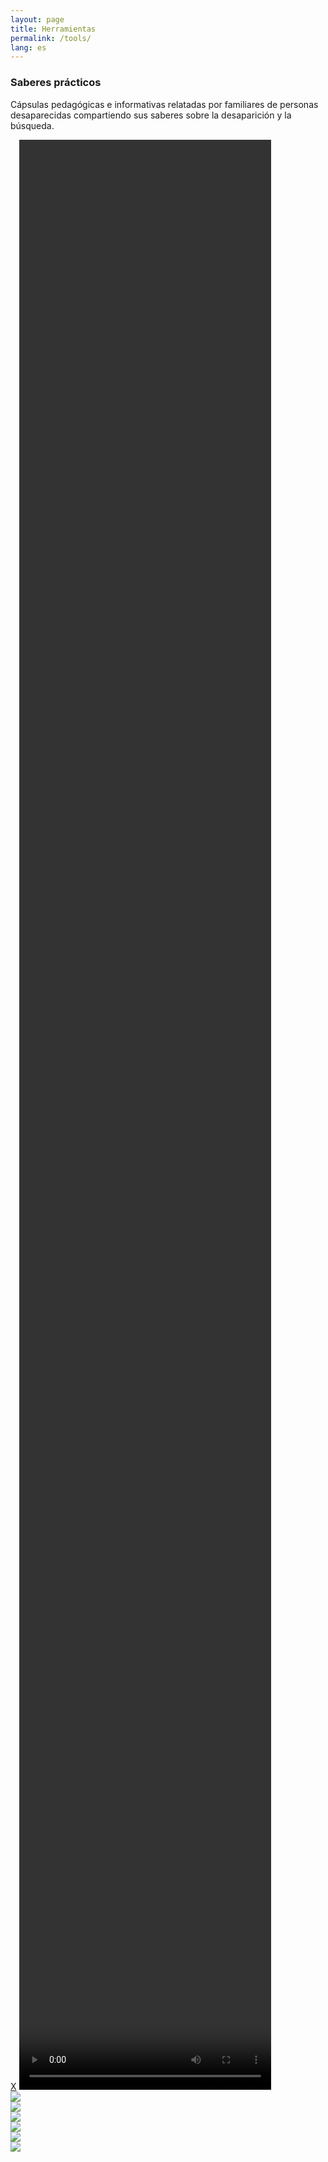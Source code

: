 ```yaml
---
layout: page
title: Herramientas
permalink: /tools/
lang: es
---
```


<h3>Saberes prácticos</h3>

<div class="directorio">
<p class="intro">Cápsulas pedagógicas e informativas relatadas por familiares de personas desaparecidas compartiendo sus saberes sobre la desaparición y la búsqueda.</p>
</div>


<div class="overlay">
  <a class="cancel" href="#">X</a>
  <video controls id="vi" height="80%" width="80%" preload="metadata"></video>
</div>





<div class="row">
  <div class="column">
    <div class="placeholder_video">
    <a href="#" class="button" im="https://assets.frame.io/image/9afa0d82-53d0-425f-a53a-da233823d3ae/image_full_1933.jpg?x-amz-meta-resource_id=9afa0d82-53d0-425f-a53a-da233823d3ae&amp;x-amz-meta-resource_type=asset&amp;x-amz-meta-request_id=FydYBNYPJnPO8igcngsB&amp;x-amz-meta-project_id=7002ba0e-e4b4-4401-8403-c6746af8abbc&amp;Expires=1668485364&amp;Signature=akyDG80aZu~PuZYRpFAJLWGvlej3BiuglqxP84zv4c5EvaKBpOk09M0u-JHhtyfsG6BFWygkJYsyJduiF60nSfGu9aUGn0boHowu70UuX9C1R6vhVCc2vNrRX4wH-X3COrP6aK5JkJfM~9ZWD~2Jtu8vSpAUp8hyRs5VaMP5LMy1arcLGxqj4FLVIVKlAkY8JUAjkkr30P46cOXVHZ18ieLBOvrhNElb13cQLTMkJX6lnXVgte1vByekX8Lk6NBbDy2pwI~sarHJjSUt10CBnm01TnmqFLC0l66LoUZKN5l-pmdx9SMPs0p9g3qcjKFNprxBKwSMifULlWBN9XZOTA__&amp;Key-Pair-Id=K1XW5DOJMY1ET9" vid="https://assets.frame.io/encode/9afa0d82-53d0-425f-a53a-da233823d3ae/h264_1080_best.mp4?x-amz-meta-resource_id=9afa0d82-53d0-425f-a53a-da233823d3ae&amp;x-amz-meta-resource_type=asset&amp;x-amz-meta-request_id=FydYBNYPJnPO8igcngsB&amp;x-amz-meta-project_id=7002ba0e-e4b4-4401-8403-c6746af8abbc&amp;Expires=1668485364&amp;Signature=aEQGEKn93Kd7ENiu7oe14y5a4usK-~TqyzFYcvhmRZxFimSTCMtAbRE3eoqP7eyZXgXnlLBQSkKLN7XszTGi21MXc2EZWSI9kPHCWSTVLu1VFAZNyHDbV8gQtoBxQqMCEUlBpMO8few8MahE47UtXz58Y-0o7xzP1~t5n~SnOlr7rHRLzYGl1KmDficB5om48UWp4euoH1ry61LcftmRvq9-pd0mx4Xb5UWGlCg1oMcCzhm5UzgSDt8YnrCQUwDjgoVkuCx3bv9ZaV0M0j6xMjf3LtfZe-ouZ8Nvxv7lTqvNZ9mRpGCpLidKKd78lQLl1xVIds8UXjFPayjWVfke9A__&amp;Key-Pair-Id=K1XW5DOJMY1ET9">
    <img src="https://assets.frame.io/image/9afa0d82-53d0-425f-a53a-da233823d3ae/image_full_1933.jpg?x-amz-meta-resource_id=9afa0d82-53d0-425f-a53a-da233823d3ae&amp;x-amz-meta-resource_type=asset&amp;x-amz-meta-request_id=FydYBNYPJnPO8igcngsB&amp;x-amz-meta-project_id=7002ba0e-e4b4-4401-8403-c6746af8abbc&amp;Expires=1668485364&amp;Signature=akyDG80aZu~PuZYRpFAJLWGvlej3BiuglqxP84zv4c5EvaKBpOk09M0u-JHhtyfsG6BFWygkJYsyJduiF60nSfGu9aUGn0boHowu70UuX9C1R6vhVCc2vNrRX4wH-X3COrP6aK5JkJfM~9ZWD~2Jtu8vSpAUp8hyRs5VaMP5LMy1arcLGxqj4FLVIVKlAkY8JUAjkkr30P46cOXVHZ18ieLBOvrhNElb13cQLTMkJX6lnXVgte1vByekX8Lk6NBbDy2pwI~sarHJjSUt10CBnm01TnmqFLC0l66LoUZKN5l-pmdx9SMPs0p9g3qcjKFNprxBKwSMifULlWBN9XZOTA__&amp;Key-Pair-Id=K1XW5DOJMY1ET9"/>
    </a>
    </div>
    <!--
    <p><a href="#" class="button" im="" vid="https://assets.frame.io/encode/9afa0d82-53d0-425f-a53a-da233823d3ae/h264_1080_best.mp4?x-amz-meta-resource_id=9afa0d82-53d0-425f-a53a-da233823d3ae&amp;x-amz-meta-resource_type=asset&amp;x-amz-meta-request_id=FydYBNYPJnPO8igcngsB&amp;x-amz-meta-project_id=7002ba0e-e4b4-4401-8403-c6746af8abbc&amp;Expires=1668485364&amp;Signature=aEQGEKn93Kd7ENiu7oe14y5a4usK-~TqyzFYcvhmRZxFimSTCMtAbRE3eoqP7eyZXgXnlLBQSkKLN7XszTGi21MXc2EZWSI9kPHCWSTVLu1VFAZNyHDbV8gQtoBxQqMCEUlBpMO8few8MahE47UtXz58Y-0o7xzP1~t5n~SnOlr7rHRLzYGl1KmDficB5om48UWp4euoH1ry61LcftmRvq9-pd0mx4Xb5UWGlCg1oMcCzhm5UzgSDt8YnrCQUwDjgoVkuCx3bv9ZaV0M0j6xMjf3LtfZe-ouZ8Nvxv7lTqvNZ9mRpGCpLidKKd78lQLl1xVIds8UXjFPayjWVfke9A__&amp;Key-Pair-Id=K1XW5DOJMY1ET9">Primeros pasos de búsqueda</a></p>-->

  </div>










  <div class="column">
    <div class="placeholder_video">
    <a href="#" class="button" im="https://assets.frame.io/image/4c2535b7-7481-41fc-8874-282ca0d2dad6/image_full_2468.jpg?x-amz-meta-resource_id=4c2535b7-7481-41fc-8874-282ca0d2dad6&amp;x-amz-meta-resource_type=asset&amp;x-amz-meta-request_id=FydYBNYPJnPO8igcngsB&amp;x-amz-meta-project_id=7002ba0e-e4b4-4401-8403-c6746af8abbc&amp;Expires=1668485364&amp;Signature=mDworeU6900OrkypeMXMo35xVcWVfADux--98jMLBb6XaIkuWbeZqF6ueGMkGYOTJVEnXtYfBTqRWA0SDnmWELaaYuZUqlz4enlVeJbpW40LKK~jH6wVYR8YfzoW0YNWcGdoPD0G27JePPpq0FxgGXpu-U6onxpOUOP~QlzbA8nKDG8ZNRy7qhNH5WhxbVP8LlmAMrgE1B6p4nEUznAowm9OvErcOBRCK15RO73mu-L7g3JS5VN-eXl0anO7uhiDt6RfJsh4r-pYs-Vg0l5n-rY8fdAcEXPOCwdT7PP9OccoM0v1tN9hBq0xoLXzf3h57zMrxBLoFy4bV0bykencDQ__&amp;Key-Pair-Id=K1XW5DOJMY1ET9" vid="https://assets.frame.io/encode/4c2535b7-7481-41fc-8874-282ca0d2dad6/h264_1080_best.mp4?x-amz-meta-resource_id=4c2535b7-7481-41fc-8874-282ca0d2dad6&amp;x-amz-meta-resource_type=asset&amp;x-amz-meta-request_id=FydYBNYPJnPO8igcngsB&amp;x-amz-meta-project_id=7002ba0e-e4b4-4401-8403-c6746af8abbc&amp;Expires=1668485364&amp;Signature=YXzRHR9QimXGmH-lKdYWx25LS~u23hzO-7IjMmdAb1on3gRkw2aBpYG7j9CM9JFKwNFYMjMEMga9xBJJOHZhl7xQpW2vPo1dmm~A-x7EXRM~Qsw-CfphQazhYPWXnJYx6Vn3ijFgyNh7yPPiwSUclKuwm8-nNTMQbvo0flBxc9Mkcd8N-wSF69MAhAn80Einj96bk7y3ubtcDGYa2wDqzBfvzx0~3gPURPExa6PxhEtQ3bjfetoRHZXsKJofyBKVTWUpk57oQpkIVi6~RP3blles1GBbArCnU0x33Qm4nueLv973iG0Ws0nMKFcemAZBY7EdQdLrE7zXR7ymk5~ZWw__&amp;Key-Pair-Id=K1XW5DOJMY1ET9">
    <img src="https://assets.frame.io/image/4c2535b7-7481-41fc-8874-282ca0d2dad6/image_full_2468.jpg?x-amz-meta-resource_id=4c2535b7-7481-41fc-8874-282ca0d2dad6&amp;x-amz-meta-resource_type=asset&amp;x-amz-meta-request_id=FydYBNYPJnPO8igcngsB&amp;x-amz-meta-project_id=7002ba0e-e4b4-4401-8403-c6746af8abbc&amp;Expires=1668485364&amp;Signature=mDworeU6900OrkypeMXMo35xVcWVfADux--98jMLBb6XaIkuWbeZqF6ueGMkGYOTJVEnXtYfBTqRWA0SDnmWELaaYuZUqlz4enlVeJbpW40LKK~jH6wVYR8YfzoW0YNWcGdoPD0G27JePPpq0FxgGXpu-U6onxpOUOP~QlzbA8nKDG8ZNRy7qhNH5WhxbVP8LlmAMrgE1B6p4nEUznAowm9OvErcOBRCK15RO73mu-L7g3JS5VN-eXl0anO7uhiDt6RfJsh4r-pYs-Vg0l5n-rY8fdAcEXPOCwdT7PP9OccoM0v1tN9hBq0xoLXzf3h57zMrxBLoFy4bV0bykencDQ__&amp;Key-Pair-Id=K1XW5DOJMY1ET9" />
    </a>
    </div>
    <!--
    <p><a href="#" class="button" im="https://assets.frame.io/image/4c2535b7-7481-41fc-8874-282ca0d2dad6/image_full_2468.jpg?x-amz-meta-resource_id=4c2535b7-7481-41fc-8874-282ca0d2dad6&amp;x-amz-meta-resource_type=asset&amp;x-amz-meta-request_id=FydYBNYPJnPO8igcngsB&amp;x-amz-meta-project_id=7002ba0e-e4b4-4401-8403-c6746af8abbc&amp;Expires=1668485364&amp;Signature=mDworeU6900OrkypeMXMo35xVcWVfADux--98jMLBb6XaIkuWbeZqF6ueGMkGYOTJVEnXtYfBTqRWA0SDnmWELaaYuZUqlz4enlVeJbpW40LKK~jH6wVYR8YfzoW0YNWcGdoPD0G27JePPpq0FxgGXpu-U6onxpOUOP~QlzbA8nKDG8ZNRy7qhNH5WhxbVP8LlmAMrgE1B6p4nEUznAowm9OvErcOBRCK15RO73mu-L7g3JS5VN-eXl0anO7uhiDt6RfJsh4r-pYs-Vg0l5n-rY8fdAcEXPOCwdT7PP9OccoM0v1tN9hBq0xoLXzf3h57zMrxBLoFy4bV0bykencDQ__&amp;Key-Pair-Id=K1XW5DOJMY1ET9" vid="https://assets.frame.io/encode/4c2535b7-7481-41fc-8874-282ca0d2dad6/h264_1080_best.mp4?x-amz-meta-resource_id=4c2535b7-7481-41fc-8874-282ca0d2dad6&amp;x-amz-meta-resource_type=asset&amp;x-amz-meta-request_id=FydYBNYPJnPO8igcngsB&amp;x-amz-meta-project_id=7002ba0e-e4b4-4401-8403-c6746af8abbc&amp;Expires=1668485364&amp;Signature=YXzRHR9QimXGmH-lKdYWx25LS~u23hzO-7IjMmdAb1on3gRkw2aBpYG7j9CM9JFKwNFYMjMEMga9xBJJOHZhl7xQpW2vPo1dmm~A-x7EXRM~Qsw-CfphQazhYPWXnJYx6Vn3ijFgyNh7yPPiwSUclKuwm8-nNTMQbvo0flBxc9Mkcd8N-wSF69MAhAn80Einj96bk7y3ubtcDGYa2wDqzBfvzx0~3gPURPExa6PxhEtQ3bjfetoRHZXsKJofyBKVTWUpk57oQpkIVi6~RP3blles1GBbArCnU0x33Qm4nueLv973iG0Ws0nMKFcemAZBY7EdQdLrE7zXR7ymk5~ZWw__&amp;Key-Pair-Id=K1XW5DOJMY1ET9">Búsqueda en Colectivo</a></p>
    -->
  </div>






  <div class="column">
    <div class="placeholder_video">
    <a href="#" class="button" im="https://assets.frame.io/image/ce42117a-68c1-46af-a963-361918164dfc/image_full_2575.jpg?x-amz-meta-resource_id=ce42117a-68c1-46af-a963-361918164dfc&amp;x-amz-meta-resource_type=asset&amp;x-amz-meta-request_id=FydYBNYPJnPO8igcngsB&amp;x-amz-meta-project_id=7002ba0e-e4b4-4401-8403-c6746af8abbc&amp;Expires=1668485364&amp;Signature=OprdaqoRpaCCtChhNk9r04SeQEPnhxQG7gKmK6Rt3crjC53~AEbOPZ0nZdQwYKcK5cNxJcyhHeHt7yDQ~lfORoXZO10s3LUSV-XoYk83S3foK3PHPeXUrkaV8DZW3TAAj02~uo4n3e9X3Usau4esXmpQUy03feSmBjnPiLvjWDzH-aPM9DL4wa98PuEkmhCsW~wq2NiIpDDEwYs-Q2BKfyB4hdY3l5XSs8EpSYIsItFwX0ZcOPgcwUIR3gDSBp4TX3Tc-WoTYWB2Fpn6Vl6DADuiESrNHw0Vzzo2XYQWCff-Ce0ufBMOchJnbqtVkTgtzKttUceaxB-rFdbZxBlXyw__&amp;Key-Pair-Id=K1XW5DOJMY1ET9" vid="https://assets.frame.io/encode/ce42117a-68c1-46af-a963-361918164dfc/h264_1080_best.mp4?x-amz-meta-resource_id=ce42117a-68c1-46af-a963-361918164dfc&amp;x-amz-meta-resource_type=asset&amp;x-amz-meta-request_id=FydYBNYPJnPO8igcngsB&amp;x-amz-meta-project_id=7002ba0e-e4b4-4401-8403-c6746af8abbc&amp;Expires=1668485364&amp;Signature=O0rAg2YUSZ1VVFCIvk~3C1HNoH25icyToYOoC2jlfnOnMmoNHJ8Z5m7Tw3cq3r7nqea5vj2zCBt8Erl8KTSw3E6r0jfKyqoAQEMgLt~VDQQAtn4Q-uojmVrweaQAec-ZZBen24FXiIpT70tQhxJAQo3aW3N4w6BKeGuXWkfDVa2DMqtp8Lld3u3wBHPBx382-BamPh22m9zM8GTSQ-1OAHXrzPdX7S2SBVcKYZeIx3QiPD9R6bUvs9gBFSARQw0XkVezGq07cVcDsr9YBnCGxhS7o4u9jHiXRaBllfFoMSjQwdvMaH~HgmCR-hd6ENXru2tF-mQOajqQa33J0UmNPg__&amp;Key-Pair-Id=K1XW5DOJMY1ET9">
    <img src="https://assets.frame.io/image/ce42117a-68c1-46af-a963-361918164dfc/image_full_2575.jpg?x-amz-meta-resource_id=ce42117a-68c1-46af-a963-361918164dfc&amp;x-amz-meta-resource_type=asset&amp;x-amz-meta-request_id=FydYBNYPJnPO8igcngsB&amp;x-amz-meta-project_id=7002ba0e-e4b4-4401-8403-c6746af8abbc&amp;Expires=1668485364&amp;Signature=OprdaqoRpaCCtChhNk9r04SeQEPnhxQG7gKmK6Rt3crjC53~AEbOPZ0nZdQwYKcK5cNxJcyhHeHt7yDQ~lfORoXZO10s3LUSV-XoYk83S3foK3PHPeXUrkaV8DZW3TAAj02~uo4n3e9X3Usau4esXmpQUy03feSmBjnPiLvjWDzH-aPM9DL4wa98PuEkmhCsW~wq2NiIpDDEwYs-Q2BKfyB4hdY3l5XSs8EpSYIsItFwX0ZcOPgcwUIR3gDSBp4TX3Tc-WoTYWB2Fpn6Vl6DADuiESrNHw0Vzzo2XYQWCff-Ce0ufBMOchJnbqtVkTgtzKttUceaxB-rFdbZxBlXyw__&amp;Key-Pair-Id=K1XW5DOJMY1ET9"/>
    </a>
    </div>
    <!--
    <p><a href="#" class="button" im="" vid="https://assets.frame.io/encode/ce42117a-68c1-46af-a963-361918164dfc/h264_1080_best.mp4?x-amz-meta-resource_id=ce42117a-68c1-46af-a963-361918164dfc&amp;x-amz-meta-resource_type=asset&amp;x-amz-meta-request_id=FydYBNYPJnPO8igcngsB&amp;x-amz-meta-project_id=7002ba0e-e4b4-4401-8403-c6746af8abbc&amp;Expires=1668485364&amp;Signature=O0rAg2YUSZ1VVFCIvk~3C1HNoH25icyToYOoC2jlfnOnMmoNHJ8Z5m7Tw3cq3r7nqea5vj2zCBt8Erl8KTSw3E6r0jfKyqoAQEMgLt~VDQQAtn4Q-uojmVrweaQAec-ZZBen24FXiIpT70tQhxJAQo3aW3N4w6BKeGuXWkfDVa2DMqtp8Lld3u3wBHPBx382-BamPh22m9zM8GTSQ-1OAHXrzPdX7S2SBVcKYZeIx3QiPD9R6bUvs9gBFSARQw0XkVezGq07cVcDsr9YBnCGxhS7o4u9jHiXRaBllfFoMSjQwdvMaH~HgmCR-hd6ENXru2tF-mQOajqQa33J0UmNPg__&amp;Key-Pair-Id=K1XW5DOJMY1ET9">Relación con Autoridades</a></p>
    -->
  </div>




  </div><!-- /row -->
<div class="spacer_c"></div>




<div class="row">



  <div class="column">
    <div class="placeholder_video">
    <a href="#" class="button" im="https://assets.frame.io/image/d85029e7-8582-4c0c-89ce-6ea7dfee5b29/image_full_3745.jpg?x-amz-meta-resource_id=d85029e7-8582-4c0c-89ce-6ea7dfee5b29&amp;x-amz-meta-resource_type=asset&amp;x-amz-meta-request_id=FydYBNYPJnPO8igcngsB&amp;x-amz-meta-project_id=7002ba0e-e4b4-4401-8403-c6746af8abbc&amp;Expires=1668485364&amp;Signature=VP-Xvk5Fa8QVF5sdEH0Nao2mnehzhXm4N4cQ67yWeFCPFXOq-wAxrvIosOyAxOzMFDOkCnx83A6HCHN80MejiK~FgbUhgMhLPhSU87-AJTJCTyBDbsKJvMfCjsnug3sfkqLpsejv2lt2zx5RalOFDTXxDuh3c1qTJaXKvn925qlBsyVE5ELM7lYlHYkYLSZ4JVB03CJpbL2ovA2nF6ygTVafLe7V8oH-zhR07FiYy14uIdCsW~D2pN2DWZVWDwNy8IrvrlbyfDgLceKB~EQHvj3bcHeNb4ZMmHp2zVjxkJRKZC4UPjKfHzdDpWKFlvCEqgBtNE3DHy~DF4KmFgn1iA__&amp;Key-Pair-Id=K1XW5DOJMY1ET9" vid="https://assets.frame.io/encode/d85029e7-8582-4c0c-89ce-6ea7dfee5b29/h264_1080_best.mp4?x-amz-meta-resource_id=d85029e7-8582-4c0c-89ce-6ea7dfee5b29&amp;x-amz-meta-resource_type=asset&amp;x-amz-meta-request_id=FydYBNYPJnPO8igcngsB&amp;x-amz-meta-project_id=7002ba0e-e4b4-4401-8403-c6746af8abbc&amp;Expires=1668485364&amp;Signature=TRveu8fbSLcumFMgtvsj9N0c4OMfm6helLxFm0gm-2R9RcZfkAMglrWitR9EcByT3gesVBeslGf8p2V5FO29bhsWkUbPd5nisOmmQacIAia~6YC7XJSJNDas2iwAHh1VWsBU9HU3gfZMR9G7~a70jBwIP~qdit9TQ1ca33Wo19F7aD8xDInrQCBssPXgtWLS33M1EY7pXX3P4p2K9CxgnMlSNMi049Gza7dJuhK8Zh6efqjdPhd4YVFBf5tcvB4HWaSz3p030v0TnwnNEIGNdSo9LSLGixW2v4KyoUZSnqwOhhJjSci4Bv6NxdcHiiJSa9cMtwG4OeNf-cDn-plMng__&amp;Key-Pair-Id=K1XW5DOJMY1ET9">
    <img src="https://assets.frame.io/image/d85029e7-8582-4c0c-89ce-6ea7dfee5b29/image_full_3745.jpg?x-amz-meta-resource_id=d85029e7-8582-4c0c-89ce-6ea7dfee5b29&amp;x-amz-meta-resource_type=asset&amp;x-amz-meta-request_id=FydYBNYPJnPO8igcngsB&amp;x-amz-meta-project_id=7002ba0e-e4b4-4401-8403-c6746af8abbc&amp;Expires=1668485364&amp;Signature=VP-Xvk5Fa8QVF5sdEH0Nao2mnehzhXm4N4cQ67yWeFCPFXOq-wAxrvIosOyAxOzMFDOkCnx83A6HCHN80MejiK~FgbUhgMhLPhSU87-AJTJCTyBDbsKJvMfCjsnug3sfkqLpsejv2lt2zx5RalOFDTXxDuh3c1qTJaXKvn925qlBsyVE5ELM7lYlHYkYLSZ4JVB03CJpbL2ovA2nF6ygTVafLe7V8oH-zhR07FiYy14uIdCsW~D2pN2DWZVWDwNy8IrvrlbyfDgLceKB~EQHvj3bcHeNb4ZMmHp2zVjxkJRKZC4UPjKfHzdDpWKFlvCEqgBtNE3DHy~DF4KmFgn1iA__&amp;Key-Pair-Id=K1XW5DOJMY1ET9"/>
    </a>
    </div>
    <!--
    <p><a href="#" class="button" im="" vid="https://assets.frame.io/encode/d85029e7-8582-4c0c-89ce-6ea7dfee5b29/h264_1080_best.mp4?x-amz-meta-resource_id=d85029e7-8582-4c0c-89ce-6ea7dfee5b29&amp;x-amz-meta-resource_type=asset&amp;x-amz-meta-request_id=FydYBNYPJnPO8igcngsB&amp;x-amz-meta-project_id=7002ba0e-e4b4-4401-8403-c6746af8abbc&amp;Expires=1668485364&amp;Signature=TRveu8fbSLcumFMgtvsj9N0c4OMfm6helLxFm0gm-2R9RcZfkAMglrWitR9EcByT3gesVBeslGf8p2V5FO29bhsWkUbPd5nisOmmQacIAia~6YC7XJSJNDas2iwAHh1VWsBU9HU3gfZMR9G7~a70jBwIP~qdit9TQ1ca33Wo19F7aD8xDInrQCBssPXgtWLS33M1EY7pXX3P4p2K9CxgnMlSNMi049Gza7dJuhK8Zh6efqjdPhd4YVFBf5tcvB4HWaSz3p030v0TnwnNEIGNdSo9LSLGixW2v4KyoUZSnqwOhhJjSci4Bv6NxdcHiiJSa9cMtwG4OeNf-cDn-plMng__&amp;Key-Pair-Id=K1XW5DOJMY1ET9">Relación con Autoridades</a></p>
    -->
  </div>








  <div class="column">
    <div class="placeholder_video">
    <a href="#" class="button" im="https://assets.frame.io/image/804cf9bd-6eb5-4865-8e7d-f898bc4ac56b/image_full_3534.jpg?x-amz-meta-resource_id=804cf9bd-6eb5-4865-8e7d-f898bc4ac56b&amp;x-amz-meta-resource_type=asset&amp;x-amz-meta-request_id=FydYBNYPJnPO8igcngsB&amp;x-amz-meta-project_id=7002ba0e-e4b4-4401-8403-c6746af8abbc&amp;Expires=1668485364&amp;Signature=EPMY4xh~jwD6zKzwsuYyVML1k8xStEGJF8YNL2ysR4ZwwGdHzEEbqV01YZlhzu2UBdeAbl90YG4V6Gsd2WkdRwYiiw~5UKA1C~vOx5KUjagspVpngBqi02tTq6iCV0E5exNolXZJK~s8ZHrTYQ4n94MXM0F3jLHFLMpcPPlGWQx3LPUv2ThT1H5g1VupOlP~wsxo4Ch2hBdFiZhbpvWyZkBECUlS80MxpRGFc9DMDCwSC0L6qMbHugmzPFeg8tgMA5SCrMq~DMzu6HUXSsHDiIyGUVGULS2Pwd801LTpfsZKxyuzXDpE6ymVkj3mkhJVo3VyzS1jpOgS6OVSGOcvTA__&amp;Key-Pair-Id=K1XW5DOJMY1ET9" vid="https://assets.frame.io/encode/1274e8ff-9a23-4278-9122-de4a4a0417c0/h264_1080_best.mp4?x-amz-meta-resource_id=1274e8ff-9a23-4278-9122-de4a4a0417c0&amp;x-amz-meta-resource_type=asset&amp;x-amz-meta-request_id=FydX68Gv3vam61AZUC6C&amp;x-amz-meta-project_id=7002ba0e-e4b4-4401-8403-c6746af8abbc&amp;Expires=1668485257&amp;Signature=BA9Zgyl0WVZPozl-HikjO165FSNDSfAsYgn~~qlev23OxSxy3XPtxchtqh5jj83CnZ159HvIMrkjyztXCg4ZdMpZBKMsnA53xj~GtwVfSwEptotKa973A~lNmwa-W5JuCDvcZDrhlFUo2bWFBoI9DfBGEyUFW0jMqYHqf3W42hBEBqB-kCoT6Ya4gqkyM1toSPBg1eJfQD11eF6ynUpBn5YnFZaOq-vmoqYN53KqeSp5lXGjv9NHsAgJBv68c8Ze3CbTAdrPKjoT0St98G4Z7Eu~GGE3HrAGi2o3OU3LkNl7vn9lnrqGuLmGRuiPmEo8F5rKc47ADXUYLax2Euxt6Q__&amp;Key-Pair-Id=K1XW5DOJMY1ET9">
    <img src="https://assets.frame.io/image/804cf9bd-6eb5-4865-8e7d-f898bc4ac56b/image_full_3534.jpg?x-amz-meta-resource_id=804cf9bd-6eb5-4865-8e7d-f898bc4ac56b&amp;x-amz-meta-resource_type=asset&amp;x-amz-meta-request_id=FydYBNYPJnPO8igcngsB&amp;x-amz-meta-project_id=7002ba0e-e4b4-4401-8403-c6746af8abbc&amp;Expires=1668485364&amp;Signature=EPMY4xh~jwD6zKzwsuYyVML1k8xStEGJF8YNL2ysR4ZwwGdHzEEbqV01YZlhzu2UBdeAbl90YG4V6Gsd2WkdRwYiiw~5UKA1C~vOx5KUjagspVpngBqi02tTq6iCV0E5exNolXZJK~s8ZHrTYQ4n94MXM0F3jLHFLMpcPPlGWQx3LPUv2ThT1H5g1VupOlP~wsxo4Ch2hBdFiZhbpvWyZkBECUlS80MxpRGFc9DMDCwSC0L6qMbHugmzPFeg8tgMA5SCrMq~DMzu6HUXSsHDiIyGUVGULS2Pwd801LTpfsZKxyuzXDpE6ymVkj3mkhJVo3VyzS1jpOgS6OVSGOcvTA__&amp;Key-Pair-Id=K1XW5DOJMY1ET9"/>
    </a>
    </div>
    <!--
    <p><a href="#" class="button" im="" vid="https://assets.frame.io/encode/804cf9bd-6eb5-4865-8e7d-f898bc4ac56b/h264_1080_best.mp4?x-amz-meta-resource_id=804cf9bd-6eb5-4865-8e7d-f898bc4ac56b&amp;x-amz-meta-resource_type=asset&amp;x-amz-meta-request_id=FydYBNYPJnPO8igcngsB&amp;x-amz-meta-project_id=7002ba0e-e4b4-4401-8403-c6746af8abbc&amp;Expires=1668485364&amp;Signature=RXKgQ2RCu0tt9yQx~mzlLhqUaeCKeSflsOcA6blbVKZxS~BhxM4luBHUHyI~XOp4Y74AGBwLlVcIuTzryOStl55yDEJDKNlBatLpCTev1pccMI7Bl1aOt5eOzEEvqAnvgn9A-D21YlUaOku0eb7I0c9tA~qkUYKwst0MVSoUC8-y9yUa5LgthzjfrhCU4LOuKDz16Vm5NqNPp9ATuoChmqOoSAe0Gb6-Gbxx1z~It0BrnThK4OeOPJSJAfuzJHZevrhj8AqDMUOYBkXUQIMa5zA6GI6XPO0zpRlE9~rtCIFJD5eMqj-HhE3OTfq4wH6LJlb4fFXBViweW9nWawZnfQ__&amp;Key-Pair-Id=K1XW5DOJMY1ET9">Contexto de Violencia y Seguridad</a></p>
    -->
  </div>  








<div class="column">
  <div class="placeholder_video">
  <a href="#" class="button" im="https://assets.frame.io/image/6ce9088f-8711-4bf3-84fa-83376424a195/image_full_3639.jpg?x-amz-meta-resource_id=6ce9088f-8711-4bf3-84fa-83376424a195&amp;x-amz-meta-resource_type=asset&amp;x-amz-meta-request_id=FydYBNYPJnPO8igcngsB&amp;x-amz-meta-project_id=7002ba0e-e4b4-4401-8403-c6746af8abbc&amp;Expires=1668485365&amp;Signature=cq570zhGbxqBpSYtCCgWhtLCwiE9vZrdrbfNxJvfCeNmU4L7-oE7aKlqjcIwVsf0mRxxqQbjo3llQBpZkZkaLlYSxd8Gj5Mux~1N7rjGCD3iuyzKyGFg0ebFjWtoYthdIifcbsq7F0puZ53Zpz6ecxZwhuzAo02L9jUqZ1eHGiGzezKa4Uclw5L4swhCyvaealsboX6qCuYZdhyrqc6ymXDjmk1ai-WN6IQoI86QcE7qrvIyyJZAyTJjSiim9HPZEFjxh907w-CTygEHf206aBtzmME~TLB-JQ16-PdkKpJK~lqyb0ANPzR~RcK5x5V21IJlBacomjnyhr--ttaNPg__&amp;Key-Pair-Id=K1XW5DOJMY1ET9" vid="https://assets.frame.io/encode/6ce9088f-8711-4bf3-84fa-83376424a195/h264_1080_best.mp4?x-amz-meta-resource_id=6ce9088f-8711-4bf3-84fa-83376424a195&amp;x-amz-meta-resource_type=asset&amp;x-amz-meta-request_id=FydYBNYPJnPO8igcngsB&amp;x-amz-meta-project_id=7002ba0e-e4b4-4401-8403-c6746af8abbc&amp;Expires=1668485365&amp;Signature=b5oo0LjIQDpaTlhu9o2n0ywXofkLEXfbEOO3byxQKHKYVhZpndQ~D5ov5lByL6oEiocPEV~pVQPu8JUfW5d2GvV45~3cGQUXu4uIwDlG17JQoOGZVzMn2ki2EF73Kc4DWfj9oZh61RCV9wnI-RnxTPBipe3a5g5MDR0ZkELYZ1C4T0qU3taBRRvdMMysMzLXm83~9VRfVm-4XUnjhAkFdwnYNNCrqwf6MAD06uPKfvWnMXyWnf5JCHHa7K5IF8ajVY~-B-fsxq-yvuQF-4uLNFuSB89eSIvlAYoEx2gGtopezhdOcCtsXxMs~yGNN3F7ZLd1lkmiDhZHIl~0w7bJPQ__&amp;Key-Pair-Id=K1XW5DOJMY1ET9">
  <img src="https://assets.frame.io/image/6ce9088f-8711-4bf3-84fa-83376424a195/image_full_3639.jpg?x-amz-meta-resource_id=6ce9088f-8711-4bf3-84fa-83376424a195&amp;x-amz-meta-resource_type=asset&amp;x-amz-meta-request_id=FydYBNYPJnPO8igcngsB&amp;x-amz-meta-project_id=7002ba0e-e4b4-4401-8403-c6746af8abbc&amp;Expires=1668485365&amp;Signature=cq570zhGbxqBpSYtCCgWhtLCwiE9vZrdrbfNxJvfCeNmU4L7-oE7aKlqjcIwVsf0mRxxqQbjo3llQBpZkZkaLlYSxd8Gj5Mux~1N7rjGCD3iuyzKyGFg0ebFjWtoYthdIifcbsq7F0puZ53Zpz6ecxZwhuzAo02L9jUqZ1eHGiGzezKa4Uclw5L4swhCyvaealsboX6qCuYZdhyrqc6ymXDjmk1ai-WN6IQoI86QcE7qrvIyyJZAyTJjSiim9HPZEFjxh907w-CTygEHf206aBtzmME~TLB-JQ16-PdkKpJK~lqyb0ANPzR~RcK5x5V21IJlBacomjnyhr--ttaNPg__&amp;Key-Pair-Id=K1XW5DOJMY1ET9"/>
  </a>
  </div>
  <!--
  <p><a href="#" class="button" im="" vid="https://assets.frame.io/encode/6ce9088f-8711-4bf3-84fa-83376424a195/h264_1080_best.mp4?x-amz-meta-resource_id=6ce9088f-8711-4bf3-84fa-83376424a195&amp;x-amz-meta-resource_type=asset&amp;x-amz-meta-request_id=FydYBNYPJnPO8igcngsB&amp;x-amz-meta-project_id=7002ba0e-e4b4-4401-8403-c6746af8abbc&amp;Expires=1668485365&amp;Signature=b5oo0LjIQDpaTlhu9o2n0ywXofkLEXfbEOO3byxQKHKYVhZpndQ~D5ov5lByL6oEiocPEV~pVQPu8JUfW5d2GvV45~3cGQUXu4uIwDlG17JQoOGZVzMn2ki2EF73Kc4DWfj9oZh61RCV9wnI-RnxTPBipe3a5g5MDR0ZkELYZ1C4T0qU3taBRRvdMMysMzLXm83~9VRfVm-4XUnjhAkFdwnYNNCrqwf6MAD06uPKfvWnMXyWnf5JCHHa7K5IF8ajVY~-B-fsxq-yvuQF-4uLNFuSB89eSIvlAYoEx2gGtopezhdOcCtsXxMs~yGNN3F7ZLd1lkmiDhZHIl~0w7bJPQ__&amp;Key-Pair-Id=K1XW5DOJMY1ET9">Contexto de Violencia y Seguridad</a></p>
  -->
</div>  
</div><!-- /row -->



<div class="spacer_c"></div>

<!--
<div class="row">
  <div class="column">
    <div class="placeholder_video"><p>Próximamente</p></div>
    <p><a href="#" target="_blank">La Importancia de encontrarles y la memoria</a></p>
  </div>
</div>  /row -->

<div class="spacer_a"></div>
